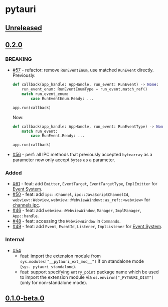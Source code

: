 # pytauri

## [Unreleased]

## [0.2.0]

### BREAKING

- [#57](https://github.com/WSH032/pytauri/pull/57) - refactor: remove `RunEventEnum`, use matched `RunEvent` directly.
    Previously:

    ```python
    def callback(app_handle: AppHandle, run_event: RunEvent) -> None:
        run_event_enum: RunEventEnumType = run_event.match_ref()
        match run_event_enum:
            case RunEventEnum.Ready: ...

    app.run(callback)
    ```

    Now:

    ```python
    def callback(app_handle: AppHandle, run_event: RunEventType) -> None:
        match run_event:
            case RunEvent.Ready: ...

    app.run(callback)
    ```

- [#56](https://github.com/WSH032/pytauri/pull/56) - perf: all IPC methods that previously accepted `bytearray` as a parameter now only accept `bytes` as a parameter.

### Added

- [#61](https://github.com/WSH032/pytauri/pull/61) - feat: add `Emitter`, `EventTarget`, `EventTargetType`, `ImplEmitter` for [Event System](https://tauri.app/develop/calling-frontend/#event-system).
- [#50](https://github.com/WSH032/pytauri/pull/50) - feat: add `ipc::Channel`, `ipc::JavaScriptChannelId`, `webview::Webview`, `webview::WebviewWindow::as_ref::<webview>` for [channels ipc](https://tauri.app/develop/calling-frontend/#channels).
- [#46](https://github.com/WSH032/pytauri/pull/46) - feat: add `webview::WebviewWindow`, `Manager`, `ImplManager`, `App::handle`.
- [#48](https://github.com/WSH032/pytauri/pull/48) - feat: accessing the `WebviewWindow` in `Commands`.
- [#49](https://github.com/WSH032/pytauri/pull/49) - feat: add `Event`, `EventId`, `Listener`, `ImplListener` for [Event System](https://tauri.app/develop/calling-frontend/#event-system).

### Internal

- [#54](https://github.com/WSH032/pytauri/pull/54)
    - feat: import the extension module from `sys.modules["__pytauri_ext_mod__"]` if on standalone mode (`sys._pytauri_standalone`).
    - feat: support specifying `entry_point` package name which be used to import the extension module via `os.environ["_PYTAURI_DIST"]` (only for non-standalone mode).

## [0.1.0-beta.0]

[unreleased]: https://github.com/WSH032/pytauri/tree/HEAD
[0.2.0]: https://github.com/WSH032/pytauri/releases/tag/py/pytauri/v0.2.0
[0.1.0-beta.0]: https://github.com/WSH032/pytauri/releases/tag/py/pytauri/v0.1.0-beta.0

